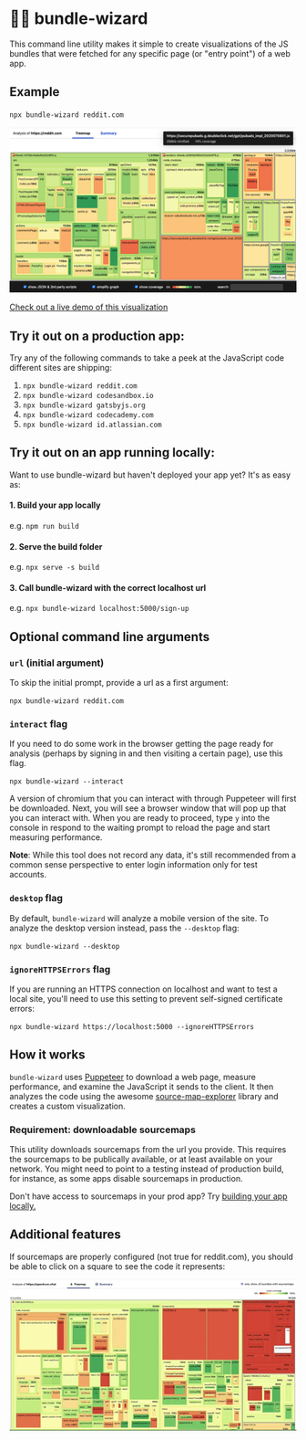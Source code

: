 # 🧙‍♂️ bundle-wizard

This command line utility makes it simple to create visualizations of the JS bundles that were fetched for any specific page (or "entry point") of a web app.

## Example

`npx bundle-wizard reddit.com`

<a href="https://bundle-wizard-spectrum.netlify.app/">
<img src="./reddit-mobile-analysis.png" alt="bundle-wizard interaction showing code for reddit">
</a>

[Check out a live demo of this visualization](https://bundle-wizard-spectrum.netlify.app/)

## Try it out on a production app:

Try any of the following commands to take a peek at the JavaScript code different sites are shipping:

1. `npx bundle-wizard reddit.com`
2. `npx bundle-wizard codesandbox.io`
3. `npx bundle-wizard gatsbyjs.org`
4. `npx bundle-wizard codecademy.com`
5. `npx bundle-wizard id.atlassian.com`

## Try it out on an app running locally:

Want to use bundle-wizard but haven't deployed your app yet? It's as easy as:

#### 1. Build your app locally

e.g. `npm run build`

#### 2. Serve the build folder

e.g. `npx serve -s build`

#### 3. Call bundle-wizard with the correct localhost url

e.g. `npx bundle-wizard localhost:5000/sign-up`

## Optional command line arguments

### `url` (initial argument)

To skip the initial prompt, provide a url as a first argument:

`npx bundle-wizard reddit.com`

### `interact` flag

If you need to do some work in the browser getting the page ready for analysis (perhaps by signing in and then visiting a certain page), use this flag. 

`npx bundle-wizard --interact`

A version of chromium that you can interact with through Puppeteer will first be downloaded. Next, you will see a browser window that will pop up that you can interact with. When you are ready to proceed, type `y` into the console in respond to the waiting prompt to reload the page and start measuring performance.

**Note**: While this tool does not record any data, it's still recommended from a common sense perspective to enter login information only for test accounts.

### `desktop` flag

By default, `bundle-wizard` will analyze a mobile version of the site. To analyze the desktop version instead, pass the `--desktop` flag:

`npx bundle-wizard --desktop`


### `ignoreHTTPSErrors` flag

If you are running an HTTPS connection on localhost and want to test a local site, you'll need to use this setting to prevent self-signed certificate errors:

`npx bundle-wizard https://localhost:5000 --ignoreHTTPSErrors`

## How it works

`bundle-wizard` uses [Puppeteer](https://github.com/puppeteer/puppeteer) to download a web page, measure performance, and examine the JavaScript it sends to the client. It then analyzes the code using the awesome [source-map-explorer](https://github.com/danvk/source-map-explorer) library and creates a custom visualization.


### Requirement: downloadable sourcemaps

   This utility downloads sourcemaps from the url you provide. This requires the sourcemaps to be publically available, or at least available on your network. You might need to point to a testing instead of production build, for instance, as some apps disable sourcemaps in production.

   Don't have access to sourcemaps in your prod app? Try [building your app locally.](#try-it-out-on-an-app-running-locally)

## Additional features

If sourcemaps are properly configured (not true for reddit.com), you should be able to click on a square to see the code it represents: 

![demonstration of code feature](./example.gif)
